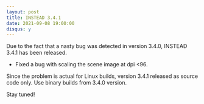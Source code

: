 ```yaml
---
layout: post
title: INSTEAD 3.4.1
date: 2021-09-08 19:00:00
disqus: y
---
```


Due to the fact that a nasty bug was detected in version 3.4.0, INSTEAD 3.4.1 has been released.

- Fixed a bug with scaling the scene image at dpi <96.

Since the problem is actual for Linux builds, version 3.4.1
released as source code only. Use binary builds from 3.4.0 version.

Stay tuned!
